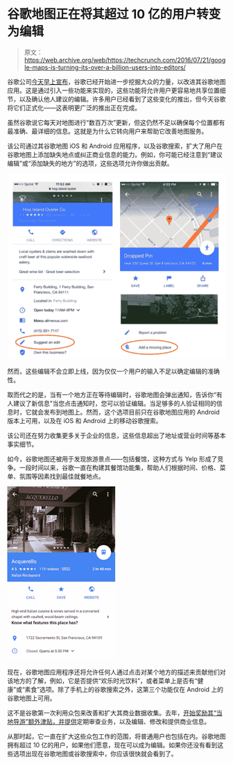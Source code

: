 # 谷歌地图正在将其超过 10 亿的用户转变为编辑 

> 原文：<https://web.archive.org/web/https://techcrunch.com/2016/07/21/google-maps-is-turning-its-over-a-billion-users-into-editors/>

谷歌公司[今天早上宣布](https://web.archive.org/web/20230128092559/https://maps.googleblog.com/2016/07/more-ways-to-share-your-street-smarts.html)，谷歌已经开始进一步挖掘大众的力量，以改进其谷歌地图应用。这是通过引入一些功能来实现的，这些功能将允许用户更容易地共享位置细节，以及确认他人建议的编辑。许多用户已经看到了这些变化的推出，但今天谷歌将它们正式化——这表明更广泛的推出正在完成。

虽然谷歌说它每天对地图进行“数百万次”更新，但这仍然不足以确保每个位置都有最准确、最详细的信息。这就是为什么它转向用户来帮助它改善地图服务。

该公司通过其谷歌地图 iOS 和 Android 应用程序，以及谷歌搜索，扩大了用户在谷歌地图上添加缺失地点或纠正商业信息的能力。例如，你可能已经注意到“建议编辑”或“添加缺失的地方”的选项，这些选项允许你做出贡献。

![Screen Shot 2016-07-21 at 10.32.19 AM](img/c5b427eac45b454dfd4eb18b1e722530.png)

然而，这些编辑不会立即上线，因为仅仅一个用户的输入不足以确定编辑的准确性。

取而代之的是，当有一个地方正在等待编辑时，谷歌地图会弹出通知，告诉你“有人建议了新信息”当您点击通知时，您可以验证编辑。当足够多的人验证相同的信息时，它就会发布到地图上。然而，这个选项目前只在谷歌地图应用的 Android 版本上可用，以及在 iOS 和 Android 上的移动谷歌搜索。

该公司还在努力收集更多关于企业的信息，这些信息超出了地址或营业时间等基本事实细节。

如今，谷歌地图还被用于发现旅游景点——包括餐馆，这种方式与 Yelp 形成了竞争。一段时间以来，谷歌一直在构建其餐馆功能集，帮助人们根据时间、价格、菜单、氛围等因素找到最佳就餐地点。

![FinalGIF](img/00ae2d56b2c984c46269ec10ef7fae8b.png)

现在，谷歌地图应用程序还将允许任何人通过点击对某个地方的描述来贡献他们对该地方的了解，例如，它是否提供“欢乐时光饮料”，或者菜单上是否有“健康”或“素食”选项。除了手机上的谷歌搜索之外，这第三个功能仅在 Android 上的谷歌地图上可用。

这不是谷歌第一次利用众包来改善和扩大其商业数据收集。去年，[开始奖励其“当地导游”额外津贴，并提供](https://web.archive.org/web/20230128092559/https://techcrunch.com/2015/11/13/google-crowdsources-business-listing-corrections-map-edits-with-expanded-local-guides-program/)定期审查业务，以及编辑、修改和提供商业信息。

从那时起，它一直在扩大这些众包工作的范围，将普通用户也包括在内。谷歌地图拥有超过 10 亿的用户，如果他们愿意，现在可以成为编辑。如果你还没有看到这些选项出现在谷歌地图或谷歌搜索中，你应该很快就会看到了。